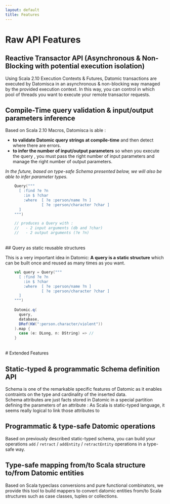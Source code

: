 ```yaml
---
layout: default
title: Features
---
```


# <a name="features">Raw API Features</a>

## <a name="features-reactive">Reactive Transactor API (Asynchronous &amp; Non-Blocking with potential execution isolation)</a>
Using Scala 2.10 Execution Contexts &amp; Futures, Datomic transactions are executed by Datomisca in an asynchronous & non-blocking way managed by the provided execution context. In this way, you can control in which pool of threads you want to execute your remote transactor requests.


## <a name="features-compilequeries">Compile-Time query validation &amp; input/output parameters inference</a>

Based on Scala 2.10 Macros, Datomisca is able :
- **to validate Datomic query strings at compile-time** and then detect where there are errors.
- **to infer the number of input/output parameters** so when you execute the query  , you must pass the right number of input parameters and manage the right number of output parameters.

_In the future, based on type-safe Schema presented below, we will also be able to infer parameter types._

```scala    
    Query("""
      [ :find ?e ?n 
        :in $ ?char
        :where  [ ?e :person/name ?n ] 
                [ ?e :person/character ?char ]
      ]
    """)

    // produces a Query with :
    //   - 2 input arguments (db and ?char)
    //   - 2 output arguments (?e ?n)
```

<br/>
## <a name="features-staticqueries">Query as static reusable structures</a>

This is a very important idea in Datomic: **A query is a static structure** which can be built once and reused as many times as you want.

```scala
    val query = Query("""
      [ :find ?e ?n 
        :in $ ?char
        :where  [ ?e :person/name ?n ] 
                [ ?e :person/character ?char ]
      ]
    """)
      
    Datomic.q(
      query, 
      database, 
      DRef(KW(":person.character/violent"))
    ).map {
      case (e: DLong, n: DString) => // 
    }
```

<br/>
# <a name="features">Extended Features</a>

## <a name="features-schema">Static-typed &amp; programmatic Schema definition API</a>

Schema is one of the remarkable specific features of Datomic as it enables contraints on the type and cardinality of the inserted data.  
Schema attributes are just facts stored in Datomic in a special partition defining the parameters of an attribute : 
As Scala is static-typed language, it seems really logical to link those attributes to 

## <a name="features-ops">Programmatic &amp; type-safe Datomic operations</a>

Based on previously described static-typed schema, you can build your operations `add` / `retract` / `addEntity` / `retractEntity` operations in a type-safe way.


## <a name="features-mapping">Type-safe mapping from/to Scala structure to/from Datomic entities</a>

Based on Scala typeclass conversions and pure functional combinators, we provide this tool to build mappers to convert datomic entities from/to Scala structures such as case classes, tuples or collections.

